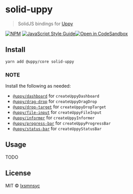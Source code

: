 # solid-uppy

> SolidJS bindings for [Uppy](https://uppy.io/)

[![NPM](https://img.shields.io/npm/v/solid-uppy.svg)](https://www.npmjs.com/package/solid-uppy) [![JavaScript Style Guide](https://badgen.net/badge/code%20style/airbnb/ff5a5f?icon=airbnb)](https://github.com/airbnb/javascript)[![Open in CodeSandbox](https://img.shields.io/badge/Open%20in-CodeSandbox-blue?style=flat-square&logo=codesandbox)](https://codesandbox.io/s/github/LXSMNSYC/solid-uppy/tree/main/examples/solid-uppy-demo)

## Install

```bash
yarn add @uppy/core solid-uppy
```

### NOTE

Install the following as needed:

- [`@uppy/dashboard`](https://uppy.io/docs/dashboard/) for `createUppyDashboard`
- [`@uppy/drag-drop`](https://uppy.io/docs/drag-drop/) for `createUppyDragDrop`
- [`@uppy/drop-target`](https://uppy.io/docs/drop-target/) for `createUppyDropTarget`
- [`@uppy/file-input`](https://uppy.io/docs/drop-target/) for `createUppyFileInput`
- [`@uppy/informer`](https://uppy.io/docs/informer/) for `createUppyInformer`
- [`@uppy/progress-bar`](https://uppy.io/docs/progress-bar/) for `createUppyProgressBar`
- [`@uppy/status-bar`](https://uppy.io/docs/status-bar/) for `createUppyStatusBar`

## Usage

TODO

## License

MIT © [lxsmnsyc](https://github.com/lxsmnsyc)
